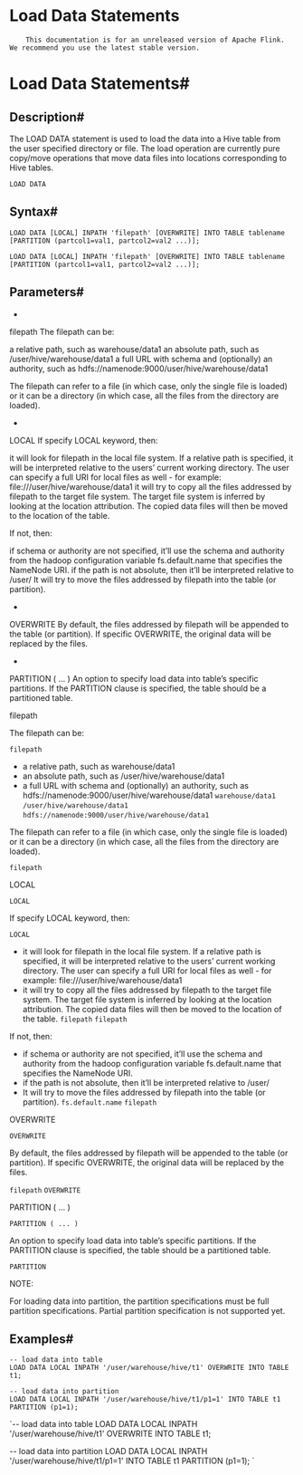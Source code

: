 # Load Data Statements


> 
        This documentation is for an unreleased version of Apache Flink. We recommend you use the latest stable version.
    


# Load Data Statements#


## Description#


The LOAD DATA statement is used to load the data into a Hive table from the user specified directory or file.
The load operation are currently pure copy/move operations that move data files into locations corresponding to Hive tables.

`LOAD DATA`

## Syntax#


```
LOAD DATA [LOCAL] INPATH 'filepath' [OVERWRITE] INTO TABLE tablename [PARTITION (partcol1=val1, partcol2=val2 ...)];

```

`LOAD DATA [LOCAL] INPATH 'filepath' [OVERWRITE] INTO TABLE tablename [PARTITION (partcol1=val1, partcol2=val2 ...)];
`

## Parameters#

* 
filepath
The filepath can be:

a relative path, such as warehouse/data1
an absolute path, such as /user/hive/warehouse/data1
a full URL with schema and (optionally) an authority, such as hdfs://namenode:9000/user/hive/warehouse/data1

The filepath can refer to a file (in which case, only the single file is loaded) or it can be a directory (in which case, all the files from
the directory are loaded).

* 
LOCAL
If specify LOCAL keyword, then:

it will look for filepath in the local file system. If a relative path is specified, it will be interpreted relative to the users’ current working directory.
The user can specify a full URI for local files as well - for example: file:///user/hive/warehouse/data1
it will try to copy all the files addressed by filepath to the target file system.
The target file system is inferred by looking at the location attribution. The copied data files will then be moved to the location of the table.

If not, then:

if schema or authority are not specified, it’ll use the schema and authority from the hadoop configuration variable fs.default.name that
specifies the NameNode URI.
if the path is not absolute, then it’ll be interpreted relative to /user/
It will try to move the files addressed by filepath into the table (or partition).


* 
OVERWRITE
By default, the files addressed by filepath will be appended to the table (or partition).
If specific OVERWRITE, the original data will be replaced by the files.

* 
PARTITION ( ... )
An option to specify load data into table’s specific partitions. If the PARTITION clause is specified, the table should be a partitioned table.


filepath


The filepath can be:

`filepath`
* a relative path, such as warehouse/data1
* an absolute path, such as /user/hive/warehouse/data1
* a full URL with schema and (optionally) an authority, such as hdfs://namenode:9000/user/hive/warehouse/data1
`warehouse/data1`
`/user/hive/warehouse/data1`
`hdfs://namenode:9000/user/hive/warehouse/data1`

The filepath can refer to a file (in which case, only the single file is loaded) or it can be a directory (in which case, all the files from
the directory are loaded).

`filepath`

LOCAL

`LOCAL`

If specify LOCAL keyword, then:

`LOCAL`
* it will look for filepath in the local file system. If a relative path is specified, it will be interpreted relative to the users’ current working directory.
The user can specify a full URI for local files as well - for example: file:///user/hive/warehouse/data1
* it will try to copy all the files addressed by filepath to the target file system.
The target file system is inferred by looking at the location attribution. The copied data files will then be moved to the location of the table.
`filepath`
`filepath`

If not, then:

* if schema or authority are not specified, it’ll use the schema and authority from the hadoop configuration variable fs.default.name that
specifies the NameNode URI.
* if the path is not absolute, then it’ll be interpreted relative to /user/
* It will try to move the files addressed by filepath into the table (or partition).
`fs.default.name`
`filepath`

OVERWRITE

`OVERWRITE`

By default, the files addressed by filepath will be appended to the table (or partition).
If specific OVERWRITE, the original data will be replaced by the files.

`filepath`
`OVERWRITE`

PARTITION ( ... )

`PARTITION ( ... )`

An option to specify load data into table’s specific partitions. If the PARTITION clause is specified, the table should be a partitioned table.

`PARTITION`

NOTE:


For loading data into partition, the partition specifications must be full partition specifications.
Partial partition specification is not supported yet.


## Examples#


```
-- load data into table
LOAD DATA LOCAL INPATH '/user/warehouse/hive/t1' OVERWRITE INTO TABLE t1;

-- load data into partition
LOAD DATA LOCAL INPATH '/user/warehouse/hive/t1/p1=1' INTO TABLE t1 PARTITION (p1=1);

```

`-- load data into table
LOAD DATA LOCAL INPATH '/user/warehouse/hive/t1' OVERWRITE INTO TABLE t1;

-- load data into partition
LOAD DATA LOCAL INPATH '/user/warehouse/hive/t1/p1=1' INTO TABLE t1 PARTITION (p1=1);
`